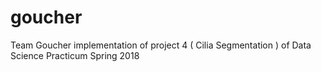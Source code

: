 # goucher
Team Goucher implementation of project 4 ( Cilia Segmentation ) of Data Science Practicum Spring 2018

